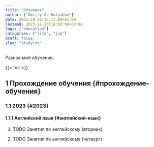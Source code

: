 ```yaml
---
title: "Обучение"
author: ["Dmitry S. Kulyabov"]
date: 2023-10-26T15:17:00+03:00
lastmod: 2023-11-23T18:03:00+03:00
tags: ["education"]
categories: ["life", "job"]
draft: false
slug: "studying"
---
```


<!--more-->

Разное моё обучение.

{{< toc >}}


## <span class="section-num">1</span> Прохождение обучения {#прохождение-обучения}


### <span class="section-num">1.1</span> 2023 {#2023}


#### <span class="section-num">1.1.1</span> Английский язык {#английский-язык}

<!--list-separator-->

1. <span class="org-todo todo TODO">TODO</span>  Занятия по английскому (вторник)

<!--list-separator-->

2. <span class="org-todo todo TODO">TODO</span>  Занятия по английскому (четверг)

